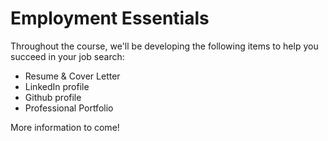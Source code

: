 # Employment Essentials

Throughout the course, we'll be developing the following items to help you succeed in your job search:

* Resume & Cover Letter
* LinkedIn profile
* Github profile
* Professional Portfolio

More information to come!
